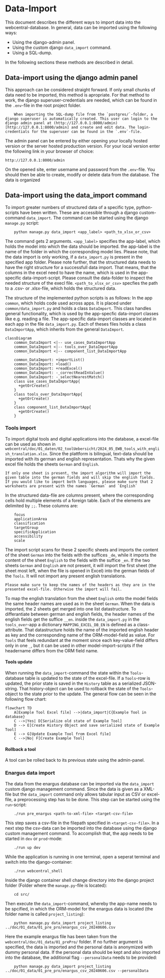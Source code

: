 # Data-Import

This document describes the different ways to import data into the webcentral-database.
In general, data can be imported using the following ways:
    
- Using the django-admin panel.
- Using the custom django `data_import` command.
- Using a SQL-dump.

In the following sections these methods are described in detail.

## Data-import using the django admin panel
This approach can be considered straight forward. If only small chunks of data need to be imported, this method is apropriate. For that method to work, the django superuser-credentials are needed, which can be found in the `.env`-file in the root project folder.
```{note}
    When importing the SQL-dump file from the `postgres/`-folder, a django superuser is automatically created. This user can login to the django admin panel at (http://127.0.0.1:8000/admin)[http://127.0.0.1:8000/admin] and create and edit data. The login-credentials for the superuser can be found in the `.env`-file.
```
The admin panel can be entered by either opening your locally hosted version or the server hosted production version. For your local version enter the following link in your browser of choice:
```
http://127.0.0.1:8000/admin
```
On the opened site, enter username and password from the `.env`-file. You should then be able to create, modify or delete data from the database.
The data is organized 

## Data-import using the data_import command
To import greater numbers of structured data of a specific type, python-scripts have been written. These are accessible through a django custom-command `data_import`. The command can be started using the django `manage.py` script:
```
    python manage.py data_import <app_label> <path_to_xlsx_or_csv>
```
The command gets 2 arguments. `<app_label>` specifies the app-label, which holds the model into which the data should be imported. the app-label is the name of the folder in which the corresponding model lies. Please note, that the data import is only working, if a `data_import.py` is present in the specified app folder. Please note further, that the structured data needs to have the right structure for a successfull data import. That means, that the columns in the excel need to have the name, which is used in the app-specific data-import-script. Please consult the data-folder to inspect the needed structure of the execl file.
`<path_to_xlsx_or_csv>` specfies the path to a .csv- or .xlsx-file, which holds the structured data. 

The structure of the implemented python scripts is as follows: In the app `common`, which holds code used across apps. It is placed under `common/data_import.py` and holds a class `DataImport`. This class handles general functionality, which is used by the app-specfic data-import classes like e.g. reading a file. The app-specific data-import classes are located in each app in the file `data_import.py`. Each of theses files holds a class `DataImportApp`, which inherits from the general `DataImport`. 
```{mermaid}
classDiagram
    common_DataImport <|-- use_cases_DataImportApp
    common_DataImport <|-- tools_over_DataImportApp
    common_DataImport <|-- component_list_DataImportApp

    common_DataImport: +importList()
    common_DataImport: +load()
    common_DataImport: +readExcel()
    common_DataImport: -_correctReadInValue()
    common_DataImport: -_selectNearestMatch()
    class use_cases_DataImportApp{
      +getOrCreate()
    }
    class tools_over_DataImportApp{
      +getOrCreate()
    }
    class component_list_DataImportApp{
      +getOrCreate()
    }

```
### Tools import
To import digital tools and digital applications into the database, a excel-file can be used as shown in `webcentral/doc/01_daten/02_toolUebersicht/2024_05_EWB_tools_with_english_translation.xlsx`. Since the plattform is bilingual, text-data should be imported with its german and english representation. Thats why the given excel file holds the sheets `German` and `English`. 
```{note}
If only one sheet is present, the import algorithm will import the given table into the german fields and will skip the english fields. 
If you would like to import both languages, please make sure that 2 worksheets are present with the names `German` and `English`
```
In the structured data-file are columns present, where the corresponding cells hold multiple elements of a foreign table. Each of the elements are delimited by `;;`. These columns are:
```
    focus
    applicationArea
    classification
    targetGroup
    specificApplication
    accessibility
    scale 
```

The import script scans for these 2 specific sheets and imports the content of the sheet `German` into the fields with the suffices `_de`, while it imports the content of the sheet `English` to the fields with the suffice `_en`. If the two sheets `German` and `English` are not present, it will import the first sheet (the sheet most left, when the file is opened in Excel) into the german fields of the `Tools`. It will not import any present english translations. 
```{warning}
Please make sure to keep the names of the headers as they are in the presented excel-file. Otherwise the import will fail.
```
To map the english translation from the sheet `English` onto the model fields the same header names are used as in the sheet `German`. When the data is imported, the 2 sheets get merged into one list datastructure. To differantiate between german and english fields, the header names of the english fields get the suffice `__en`.
inside the `data_import.py` in the `tools_over`-app a dictionary `MAPPING_EXCEL_DB_EN` is defined as a class-attribute. That datastructure holds the name of the imported english header as key and the corresponding name of the ORM-model-field as value. For `Tools` that feels redundant at the moment since each key-value-field differs only in one `_`, but it can be used in other model-import-scripts if the headername differs from the ORM field name.

#### Tools update
When running the `data_import`-command the state within the `Tools`-database table is updated to the state of the excel-file. If a `Tools`-row is updated, the prior state is saved in the `History` table as a serialized JSON-string. That history-object can be used to rollback the state of the `Tools`-object to the state prior to the update. The general flow can be seen in the following flow chart:
```{mermaid}
flowchart TD
    A[Example Tool Excel file] -->|data_import|C{Example Tool in database}
    C -->|Yes| D[Serialize old state of Example Tool]
    D --> E[Create History Object and save serialized state of Example Tool]
    E --> G[Update Example Tool from Excel file]
    C -->|No| F[Create Example Tool]
```
#### Rollback a tool
A tool can be rolled back to its previous state using the admin-panel. 

### Enargus data import
The data from the enargus database can be imported via the `data_import` custom django management command. Since the data is given as a XML-file but the `data_import` command only allows tabular input as CSV or excel-file, a preprocessing step has to be done. This step can be started using the `run`-script:
```
    ./run pre_enargus <path-to-xml-file> <target-csv-file>
```
This step saves a csv-file in the filepath specified in `<target-csv-file>`.
In a next step the csv-data can be imported into the database using the django custom management command. To accomplish that, the app needs to be started in `dev` or `prod`-mode:
```
    ./run up dev
```
While the application is running in one terminal, open a seperat terminal and switch into the django-container:
```
    ./run webcentral_shell
```
Inside the django container shell change directory into the django project folder (Folder where the `manage.py`-file is located):
```
    cd src/
```
Then execute the `data_import`-command, whereby the app-name needs to be spcified, in which the ORM-model for the enargus data is located (the folder name is called `project_listing`):
```
    python manage.py data_import project_listing ../doc/01_data/01_pre_pro/enargus_csv_20240606.csv
```
Here the example enargus file has been taken from the `webcentral/doc/01_data/01_prePro/` folder.
If no further argument is specified, the data is imported and the personal data is anonymized with dummy personal data. If the personal data should be kept and also imported into the database, the additional flag `--personalData` needs to be provided:
```
    python manage.py data_import project_listing ../doc/01_data/01_pre_pro/enargus_csv_20240606.csv --personalData
```


